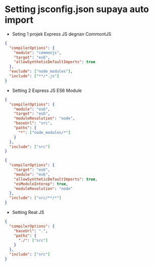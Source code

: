 # Setting jsconfig.json supaya auto import

- Seting 1 projek Express JS degnan CommontJS
```json
{
  "compilerOptions": {
    "module": "commonjs",
    "target": "es6",
    "allowSyntheticDefaultImports": true
  },
  "exclude": ["node_modules"],
  "include": ["**/*.js"]
}
```

- Setting 2 Express JS ES6 Module

```json
{
  "compilerOptions": {
    "module": "es6",
    "target": "es6",
    "moduleResolution": "node",
    "baseUrl": "src",
    "paths": {
      "*": ["node_modules/*"]
    }
  },
  "include": ["src"]
}
```
```json
{
  "compilerOptions": {
    "target": "es6",
    "module": "es6",
    "allowSyntheticDefaultImports": true,
    "esModuleInterop": true,
    "moduleResolution": "node"
  },
  "include": ["src/**/*"]
}
```

- Setting Reat JS

```json
{
  "compilerOptions": {
    "baseUrl": ".",
    "paths": {
      "./": ["src"]
    }
  },
  "include": ["src"]
}
```
